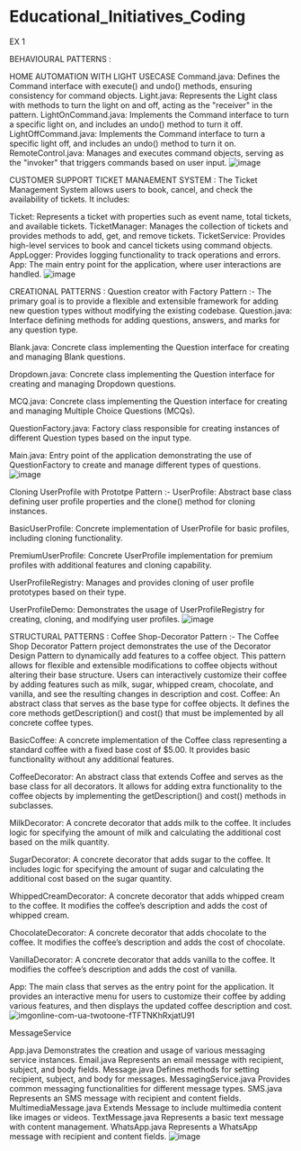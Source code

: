 # Educational_Initiatives_Coding

EX 1

BEHAVIOURAL PATTERNS :

HOME AUTOMATION WITH LIGHT USECASE
Command.java: Defines the Command interface with execute() and undo() methods, ensuring consistency for command objects.
Light.java: Represents the Light class with methods to turn the light on and off, acting as the "receiver" in the pattern.
LightOnCommand.java: Implements the Command interface to turn a specific light on, and includes an undo() method to turn it off.
LightOffCommand.java: Implements the Command interface to turn a specific light off, and includes an undo() method to turn it on.
RemoteControl.java: Manages and executes command objects, serving as the "invoker" that triggers commands based on user input.
![image](https://github.com/user-attachments/assets/e1e8d3c2-02d8-444c-b893-e5b058536e5c)


CUSTOMER SUPPORT TICKET MANAEMENT SYSTEM :
The Ticket Management System allows users to book, cancel, and check the availability of tickets. It includes:

Ticket: Represents a ticket with properties such as event name, total tickets, and available tickets.
TicketManager: Manages the collection of tickets and provides methods to add, get, and remove tickets.
TicketService: Provides high-level services to book and cancel tickets using command objects.
AppLogger: Provides logging functionality to track operations and errors.
App: The main entry point for the application, where user interactions are handled.
![image](https://github.com/user-attachments/assets/8ad28e95-c1a7-452c-af2e-c7bfa53565ac)

CREATIONAL PATTERNS :
Question creator with Factory Pattern :-
The primary goal is to provide a flexible and extensible framework for adding new question types without modifying the existing codebase.
Question.java: Interface defining methods for adding questions, answers, and marks for any question type.

Blank.java: Concrete class implementing the Question interface for creating and managing Blank questions.

Dropdown.java: Concrete class implementing the Question interface for creating and managing Dropdown questions.

MCQ.java: Concrete class implementing the Question interface for creating and managing Multiple Choice Questions (MCQs).

QuestionFactory.java: Factory class responsible for creating instances of different Question types based on the input type.

Main.java: Entry point of the application demonstrating the use of QuestionFactory to create and manage different types of questions.
![image](https://github.com/user-attachments/assets/be2de8cd-f1d2-4fd7-bd0d-10ba54a72d46)


Cloning UserProfile with Prototpe Pattern :-
UserProfile: Abstract base class defining user profile properties and the clone() method for cloning instances.

BasicUserProfile: Concrete implementation of UserProfile for basic profiles, including cloning functionality.

PremiumUserProfile: Concrete UserProfile implementation for premium profiles with additional features and cloning capability.

UserProfileRegistry: Manages and provides cloning of user profile prototypes based on their type.

UserProfileDemo: Demonstrates the usage of UserProfileRegistry for creating, cloning, and modifying user profiles.
![image](https://github.com/user-attachments/assets/0a6bb936-3f30-4caa-93a5-fade09136654)


STRUCTURAL PATTERNS :
Coffee Shop-Decorator Pattern :-
The Coffee Shop Decorator Pattern project demonstrates the use of the Decorator Design Pattern to dynamically add features to a coffee object. This pattern allows for flexible and extensible modifications to coffee objects without altering their base structure. Users can interactively customize their coffee by adding features such as milk, sugar, whipped cream, chocolate, and vanilla, and see the resulting changes in description and cost.
Coffee: An abstract class that serves as the base type for coffee objects. It defines the core methods getDescription() and cost() that must be implemented by all concrete coffee types.

BasicCoffee: A concrete implementation of the Coffee class representing a standard coffee with a fixed base cost of $5.00. It provides basic functionality without any additional features.

CoffeeDecorator: An abstract class that extends Coffee and serves as the base class for all decorators. It allows for adding extra functionality to the coffee objects by implementing the getDescription() and cost() methods in subclasses.

MilkDecorator: A concrete decorator that adds milk to the coffee. It includes logic for specifying the amount of milk and calculating the additional cost based on the milk quantity.

SugarDecorator: A concrete decorator that adds sugar to the coffee. It includes logic for specifying the amount of sugar and calculating the additional cost based on the sugar quantity.

WhippedCreamDecorator: A concrete decorator that adds whipped cream to the coffee. It modifies the coffee’s description and adds the cost of whipped cream.

ChocolateDecorator: A concrete decorator that adds chocolate to the coffee. It modifies the coffee’s description and adds the cost of chocolate.

VanillaDecorator: A concrete decorator that adds vanilla to the coffee. It modifies the coffee’s description and adds the cost of vanilla.

App: The main class that serves as the entry point for the application. It provides an interactive menu for users to customize their coffee by adding various features, and then displays the updated coffee description and cost.
![imgonline-com-ua-twotoone-fTFTNKhRxjatU91](https://github.com/user-attachments/assets/ea49260e-25db-4bcc-ae3e-340175f16d91)



MessageService

App.java
 Demonstrates the creation and usage of various messaging service instances.
Email.java
 Represents an email message with recipient, subject, and body fields.
Message.java
 Defines methods for setting recipient, subject, and body for messages.
MessagingService.java
 Provides common messaging functionalities for different message types.
SMS.java
 Represents an SMS message with recipient and content fields.
MultimediaMessage.java
 Extends Message to include multimedia content like images or videos.
TextMessage.java
 Represents a basic text message with content management.
WhatsApp.java
 Represents a WhatsApp message with recipient and content fields.
 ![image](https://github.com/user-attachments/assets/ad7b48ec-079a-494a-8657-e1ad1ae74388)




















